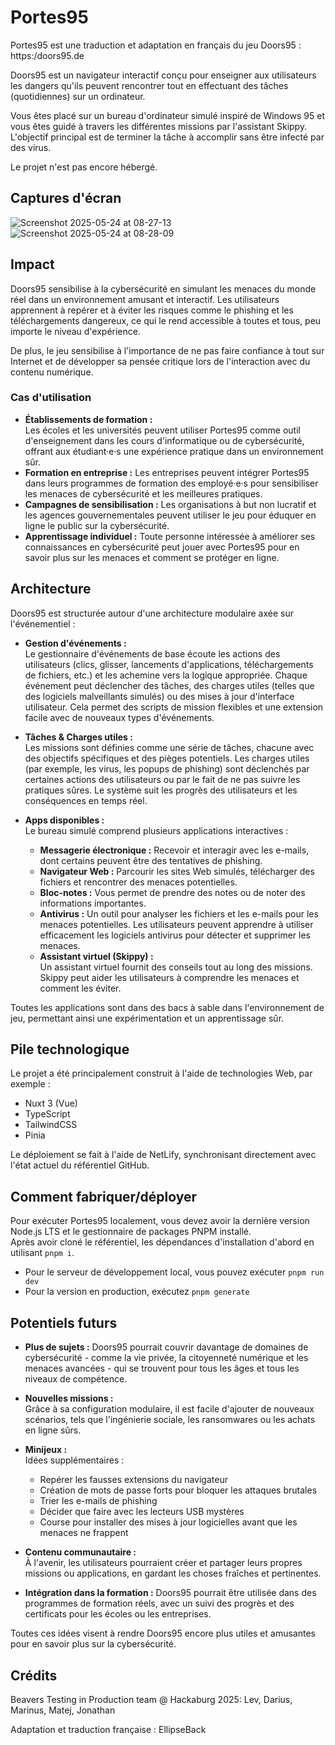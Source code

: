 # Portes95

Portes95 est une traduction et adaptation en français du jeu Doors95 : https:/doors95.de

Doors95 est un navigateur interactif conçu pour enseigner aux utilisateurs les dangers qu'ils peuvent rencontrer tout en effectuant des tâches (quotidiennes) sur un ordinateur.

Vous êtes placé sur un bureau d'ordinateur simulé inspiré de Windows 95 et vous êtes guidé à travers les différentes missions par l'assistant Skippy. L'objectif principal est de terminer la tâche à accomplir sans être infecté par des virus.

Le projet n'est pas encore hébergé.

## Captures d'écran
![Screenshot 2025-05-24 at 08-27-13 ](https://github.com/user-attachments/assets/f1b8bb8b-3878-46a7-b411-9c7a7afc6195)
![Screenshot 2025-05-24 at 08-28-09 ](https://github.com/user-attachments/assets/8483a627-f560-4f04-a7d0-9579294a9480)

## Impact
Doors95 sensibilise à la cybersécurité en simulant les menaces du monde réel dans un environnement amusant et interactif. Les utilisateurs apprennent à repérer et à éviter les risques comme le phishing et les téléchargements dangereux, ce qui le rend accessible à toutes et tous, peu importe le niveau d'expérience.

De plus, le jeu sensibilise à l'importance de ne pas faire confiance à tout sur Internet et de développer sa pensée critique lors de l'interaction avec du contenu numérique.

### Cas d'utilisation
- **Établissements de formation :**  
    Les écoles et les universités peuvent utiliser Portes95 comme outil d'enseignement dans les cours d'informatique ou de cybersécurité, offrant aux étudiant·e·s une expérience pratique dans un environnement sûr.
- **Formation en entreprise :**
    Les entreprises peuvent intégrer Portes95 dans leurs programmes de formation des employé·e·s pour sensibiliser les menaces de cybersécurité et les meilleures pratiques.
- **Campagnes de sensibilisation :**
    Les organisations à but non lucratif et les agences gouvernementales peuvent utiliser le jeu pour éduquer en ligne le public sur la cybersécurité.
- **Apprentissage individuel :**
    Toute personne intéressée à améliorer ses connaissances en cybersécurité peut jouer avec Portes95 pour en savoir plus sur les menaces et comment se protéger en ligne.

## Architecture

Doors95 est structurée autour d'une architecture modulaire axée sur l'événementiel :

- **Gestion d'événements :**  
    Le gestionnaire d'événements de base écoute les actions des utilisateurs (clics, glisser, lancements d'applications, téléchargements de fichiers, etc.) et les achemine vers la logique appropriée. Chaque événement peut déclencher des tâches, des charges utiles (telles que des logiciels malveillants simulés) ou des mises à jour d'interface utilisateur. Cela permet des scripts de mission flexibles et une extension facile avec de nouveaux types d'événements.

- **Tâches & Charges utiles :**  
    Les missions sont définies comme une série de tâches, chacune avec des objectifs spécifiques et des pièges potentiels. Les charges utiles (par exemple, les virus, les popups de phishing) sont déclenchés par certaines actions des utilisateurs ou par le fait de ne pas suivre les pratiques sûres. Le système suit les progrès des utilisateurs et les conséquences en temps réel.

- **Apps disponibles :**  
    Le bureau simulé comprend plusieurs applications interactives :
    - **Messagerie électronique :** Recevoir et interagir avec les e-mails, dont certains peuvent être des tentatives de phishing.
    - **Navigateur Web :** Parcourir les sites Web simulés, télécharger des fichiers et rencontrer des menaces potentielles.
    - **Bloc-notes :** Vous permet de prendre des notes ou de noter des informations importantes.
    - **Antivirus :** Un outil pour analyser les fichiers et les e-mails pour les menaces potentielles. Les utilisateurs peuvent apprendre à utiliser efficacement les logiciels antivirus pour détecter et supprimer les menaces.
    - **Assistant virtuel (Skippy) :**  
      Un assistant virtuel fournit des conseils tout au long des missions. Skippy peut aider les utilisateurs à comprendre les menaces et comment les éviter.

Toutes les applications sont dans des bacs à sable dans l'environnement de jeu, permettant ainsi une expérimentation et un apprentissage sûr.

## Pile technologique

Le projet a été principalement construit à l'aide de technologies Web, par exemple :
- Nuxt 3 (Vue)
- TypeScript
- TailwindCSS
- Pinia

Le déploiement se fait à l'aide de NetLify, synchronisant directement avec l'état actuel du référentiel GitHub.

## Comment fabriquer/déployer

Pour exécuter Portes95 localement, vous devez avoir la dernière version Node.js LTS et le gestionnaire de packages PNPM installé.  
Après avoir cloné le référentiel, les dépendances d'installation d'abord en utilisant `pnpm i`.

- Pour le serveur de développement local, vous pouvez exécuter `pnpm run dev`
- Pour la version en production, exécutez `pnpm generate`

## Potentiels futurs

- **Plus de sujets :**
    Doors95 pourrait couvrir davantage de domaines de cybersécurité - comme la vie privée, la citoyenneté numérique et les menaces avancées - qui se trouvent pour tous les âges et tous les niveaux de compétence.

- **Nouvelles missions :**  
    Grâce à sa configuration modulaire, il est facile d'ajouter de nouveaux scénarios, tels que l'ingénierie sociale, les ransomwares ou les achats en ligne sûrs.

- **Minijeux :**  
    Idées supplémentaires :
    - Repérer les fausses extensions du navigateur
    - Création de mots de passe forts pour bloquer les attaques brutales
    - Trier les e-mails de phishing
    - Décider que faire avec les lecteurs USB mystères
    - Course pour installer des mises à jour logicielles avant que les menaces ne frappent

- **Contenu communautaire :**  
    À l'avenir, les utilisateurs pourraient créer et partager leurs propres missions ou applications, en gardant les choses fraîches et pertinentes.

- **Intégration dans la formation :**
    Doors95 pourrait être utilisée dans des programmes de formation réels, avec un suivi des progrès et des certificats pour les écoles ou les entreprises.

Toutes ces idées visent à rendre Doors95 encore plus utiles et amusantes pour en savoir plus sur la cybersécurité.

## Crédits

Beavers Testing in Production team @ Hackaburg 2025: Lev, Darius, Marinus, Matej, Jonathan

Adaptation et traduction française : EllipseBack

